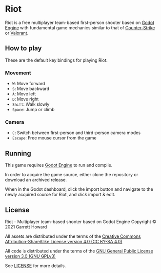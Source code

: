 # Riot
Riot is a free multiplayer team-based first-person shooter based on [Godot Engine](https://godotengine.org/) with fundamental game mechanics similar to that of [Counter-Strike](https://counter-strike.net/) or [Valorant](https://playvalorant.com/).

## How to play
These are the default key bindings for playing Riot.

### Movement

- `W`: Move forward
- `S`: Move backward
- `A`: Move left
- `D`: Move right
- `Shift`: Walk slowly
- `Space`: Jump or climb

### Camera

- `C`: Switch between first-person and third-person camera modes
- `Escape`: Free mouse cursor from the game

## Running
This game requires [Godot Engine](https://godotengine.org/) to run and compile.

In order to acquire the game source, either clone the repository or download an archived release.

When in the Godot dashboard, click the import button and navigate to the newly acquired source for Riot, and click import & edit.

## License
Riot - Multiplayer team-based shooter based on Godot Engine
Copyright © 2021 Garrett Howard

All assets are distributed under the terms of the [Creative Commons Attribution-ShareAlike License version 4.0 (CC BY-SA 4.0)](https://creativecommons.org/licenses/by-sa/4.0/legalcode)

All code is distributed under the terms of the [GNU General Public License version 3.0 (GNU GPLv3)](https://www.gnu.org/licenses/gpl-3.0.en.html)

See [LICENSE](/riot/tree/LICENSE) for more details.
